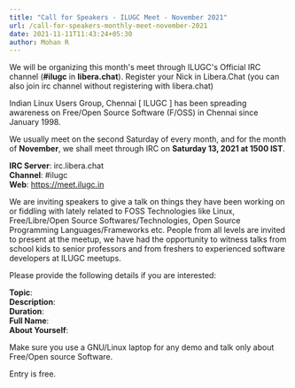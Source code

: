 ```yaml
---
title: "Call for Speakers - ILUGC Meet - November 2021"
url: /call-for-speakers-monthly-meet-november-2021
date: 2021-11-11T11:43:24+05:30
author: Mohan R
---
```


We will be organizing this month's meet through ILUGC's Official IRC
channel (**#ilugc** in **libera.chat**). Register your Nick in Libera.Chat
(you can also join irc channel without registering with libera.chat)

Indian Linux Users Group, Chennai [ ILUGC ] has been spreading
awareness on Free/Open Source Software (F/OSS) in Chennai since
January 1998.

We usually meet on the second Saturday of every month, and for the
month of **November**, we shall meet through IRC on **Saturday 13, 2021 at 1500
IST**.

**IRC Server**: irc.libera.chat\
**Channel**: #ilugc\
**Web**: https://meet.ilugc.in

We are inviting speakers to give a talk on things they have been
working on or fiddling with lately related to FOSS Technologies like
Linux, Free/Libre/Open Source Softwares/Technologies, Open Source
Programming Languages/Frameworks etc. People from all levels are
invited to present at the meetup, we have had the opportunity to
witness talks from school kids to senior professors and from freshers
to experienced software developers at ILUGC meetups.

Please provide the following details if you are interested:

**Topic**:\
**Description**:\
**Duration**:\
**Full Name**:\
**About Yourself**:

Make sure you use a GNU/Linux laptop for any demo and talk only about
Free/Open source Software.

Entry is free.
